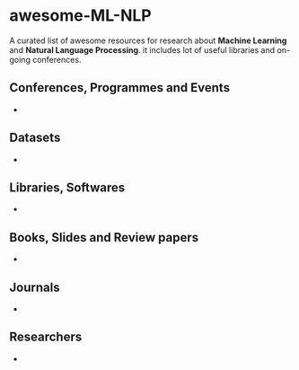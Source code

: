 # awesome-ML-NLP
A curated list of awesome resources for research about **Machine Learning** and **Natural Language Processing**. it includes lot of useful libraries and on-going conferences.

## Conferences, Programmes and Events
- 

## Datasets
- 

## Libraries, Softwares
- 

## Books, Slides and Review papers
- 

## Journals
- 

## Researchers
- 
